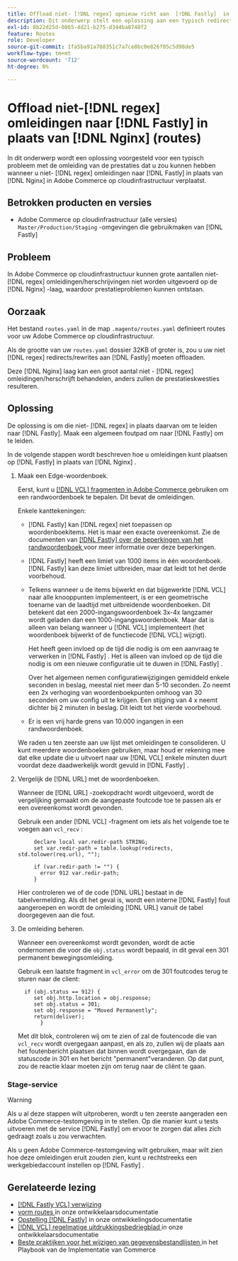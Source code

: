 ```yaml
---
title: Offload niet- [!DNL regex] opnieuw richt aan  [!DNL Fastly]  in plaats van  [!DNL Nginx]  (routes)
description: Dit onderwerp stelt een oplossing aan een typisch redirects prestatieskwestie voor u zou kunnen hebben wanneer u niet [!DNL regex] herleidt aan  [!DNL Fastly]  in plaats van  [!DNL Nginx]  in Adobe Commerce op wolkeninfrastructuur.
exl-id: 8b22d25d-0865-4d21-b275-d344ba8748f2
feature: Routes
role: Developer
source-git-commit: 1fa5ba91a788351c7a7ce8bc0e826f05c5d98de5
workflow-type: tm+mt
source-wordcount: '712'
ht-degree: 0%

---
```


# Offload niet-[!DNL regex] omleidingen naar [!DNL Fastly] in plaats van [!DNL Nginx] (routes)

In dit onderwerp wordt een oplossing voorgesteld voor een typisch probleem met de omleiding van de prestaties dat u zou kunnen hebben wanneer u niet- [!DNL regex] omleidingen naar [!DNL Fastly] in plaats van [!DNL Nginx] in Adobe Commerce op cloudinfrastructuur verplaatst.

## Betrokken producten en versies

* Adobe Commerce op cloudinfrastructuur (alle versies) `Master/Production/Staging` -omgevingen die gebruikmaken van [!DNL Fastly]

## Probleem

In Adobe Commerce op cloudinfrastructuur kunnen grote aantallen niet- [!DNL regex] omleidingen/herschrijvingen niet worden uitgevoerd op de [!DNL Nginx] -laag, waardoor prestatieproblemen kunnen ontstaan.

## Oorzaak

Het bestand `routes.yaml` in de map `.magento/routes.yaml` definieert routes voor uw Adobe Commerce op cloudinfrastructuur.

Als de grootte van uw `routes.yaml` dossier 32KB of groter is, zou u uw niet [!DNL regex] redirects/rewrites aan [!DNL Fastly] moeten offloaden.

Deze [!DNL Nginx] laag kan een groot aantal niet - [!DNL regex] omleidingen/herschrijft behandelen, anders zullen de prestatieskwesties resulteren.

## Oplossing

De oplossing is om die niet- [!DNL regex] in plaats daarvan om te leiden naar [!DNL Fastly]. Maak een algemeen foutpad om naar [!DNL Fastly] om te leiden.

In de volgende stappen wordt beschreven hoe u omleidingen kunt plaatsen op [!DNL Fastly] in plaats van [!DNL Nginx] .

1. Maak een Edge-woordenboek.

   Eerst, kunt u [[!DNL VCL]  fragmenten in Adobe Commerce ](/docs/commerce-cloud-service/user-guide/cdn/custom-vcl-snippets/fastly-vcl-custom-snippets.html) gebruiken om een randwoordenboek te bepalen. Dit bevat de omleidingen.

   Enkele kanttekeningen:

   * [!DNL Fastly] kan [!DNL regex] niet toepassen op woordenboekitems. Het is maar een exacte overeenkomst. Zie de documenten van [[!DNL Fastly] over de beperkingen van het randwoordenboek ](https://docs.fastly.com/guides/edge-dictionaries/about-edge-dictionaries#limitations-and-considerations) voor meer informatie over deze beperkingen.
   * [!DNL Fastly] heeft een limiet van 1000 items in één woordenboek. [!DNL Fastly] kan deze limiet uitbreiden, maar dat leidt tot het derde voorbehoud.
   * Telkens wanneer u de items bijwerkt en dat bijgewerkte [!DNL VCL] naar alle knooppunten implementeert, is er een geometrische toename van de laadtijd met uitbreidende woordenboeken. Dit betekent dat een 2000-ingangswoordenboek 3x-4x langzamer wordt geladen dan een 1000-ingangswoordenboek. Maar dat is alleen van belang wanneer u [!DNL VCL] implementeert (het woordenboek bijwerkt of de functiecode [!DNL VCL] wijzigt).

     Het heeft geen invloed op de tijd die nodig is om een aanvraag te verwerken in [!DNL Fastly] . Het is alleen van invloed op de tijd die nodig is om een nieuwe configuratie uit te duwen in [!DNL Fastly] .

     Over het algemeen nemen configuratiewijzigingen gemiddeld enkele seconden in beslag, meestal niet meer dan 5-10 seconden. Zo neemt een 2x verhoging van woordenboekpunten omhoog van 30 seconden om uw config uit te krijgen. Een stijging van 4 x neemt dichter bij 2 minuten in beslag. Dit leidt tot het vierde voorbehoud.

   * Er is een vrij harde grens van 10.000 ingangen in een randwoordenboek.

   We raden u ten zeerste aan uw lijst met omleidingen te consolideren. U kunt meerdere woordenboeken gebruiken, maar houd er rekening mee dat elke update die u uitvoert naar uw [!DNL VCL] enkele minuten duurt voordat deze daadwerkelijk wordt gevuld in [!DNL Fastly] .

1. Vergelijk de [!DNL URL] met de woordenboeken.

   Wanneer de [!DNL URL] -zoekopdracht wordt uitgevoerd, wordt de vergelijking gemaakt om de aangepaste foutcode toe te passen als er een overeenkomst wordt gevonden.

   Gebruik een ander [!DNL VCL] -fragment om iets als het volgende toe te voegen aan `vcl_recv` :

   ```
        declare local var.redir-path STRING;
        set var.redir-path = table.lookup(redirects, std.tolower(req.url), "");
   
        if (var.redir-path != "") {
          error 912 var.redir-path;
        }
   ```

   Hier controleren we of de code [!DNL URL] bestaat in de tabelvermelding. Als dit het geval is, wordt een interne [!DNL Fastly] fout aangeroepen en wordt de omleiding [!DNL URL] vanuit de tabel doorgegeven aan die fout.

1. De omleiding beheren.

   Wanneer een overeenkomst wordt gevonden, wordt de actie ondernomen die voor die `obj.status` wordt bepaald, in dit geval een 301 permanent bewegingsomleiding.

   Gebruik een laatste fragment in `vcl_error` om de 301 foutcodes terug te sturen naar de client:

   ```
     if (obj.status == 912) {
        set obj.http.location = obj.response;
        set obj.status = 301;
        set obj.response = "Moved Permanently";
        return(deliver);
          }
   ```

   Met dit blok, controleren wij om te zien of zal de foutencode die van `vcl_recv` wordt overgegaan aanpast, en als zo, zullen wij de plaats aan het foutenbericht plaatsen dat binnen wordt overgegaan, dan de statuscode in 301 en het bericht &quot;permanent&quot;veranderen. Op dat punt, zou de reactie klaar moeten zijn om terug naar de cliënt te gaan.

### Stage-service

>[!WARNING]
>
>Als u al deze stappen wilt uitproberen, wordt u ten zeerste aangeraden een Adobe Commerce-testomgeving in te stellen. Op die manier kunt u tests uitvoeren met de service [!DNL Fastly] om ervoor te zorgen dat alles zich gedraagt zoals u zou verwachten.

Als u geen Adobe Commerce-testomgeving wilt gebruiken, maar wilt zien hoe deze omleidingen eruit zouden zien, kunt u rechtstreeks een werkgebiedaccount instellen op [!DNL Fastly] .

## Gerelateerde lezing

* [[!DNL Fastly VCL]  verwijzing ](https://docs.fastly.com/vcl/)
* [ vorm routes ](/docs/commerce-cloud-service/user-guide/configure/routes/routes-yaml.html) in onze ontwikkelaarsdocumentatie
* [ Opstelling  [!DNL Fastly]](/docs/commerce-cloud-service/user-guide/cdn/setup-fastly/fastly-configuration.html) in onze ontwikkelingsdocumentatie
* [[!DNL VCL]  regelmatige uitdrukkingsbedriegblad ](https://docs.fastly.com/en/guides/vcl-regular-expression-cheat-sheet) in onze ontwikkelaarsdocumentatie
* [ Beste praktijken voor het wijzigen van gegevensbestandlijsten ](https://experienceleague.adobe.com/en/docs/commerce-operations/implementation-playbook/best-practices/development/modifying-core-and-third-party-tables#why-adobe-recommends-avoiding-modifications) in het Playbook van de Implementatie van Commerce
